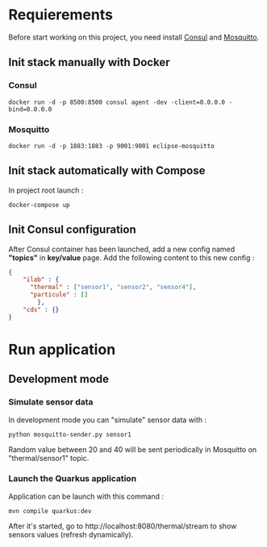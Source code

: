 # Requierements

Before start working on this project, you need install [Consul](https://www.consul.io/) and [Mosquitto](https://mosquitto.org/).

## Init stack manually with Docker
### Consul

```
docker run -d -p 8500:8500 consul agent -dev -client=0.0.0.0 -bind=0.0.0.0
```

### Mosquitto

```
docker run -d -p 1883:1883 -p 9001:9001 eclipse-mosquitto
```

## Init stack automatically with Compose
In project root launch :

```
docker-compose up
```

## Init Consul configuration

After Consul container has been launched, add a new config named __"topics"__ in __key/value__ page. Add the following content to this new config :

```json
{ 
    "ilab" : { 
      "thermal" : ["sensor1", "sensor2", "sensor4"],
      "particule" : []
		},
  	"cds" : {}
}
```


# Run application

## Development mode

### Simulate sensor data

In development mode you can "simulate" sensor data with :

```
python mosquitto-sender.py sensor1
```

Random value between 20 and 40 will be sent periodically in Mosquitto on "thermal/sensor1" topic.

### Launch the Quarkus application

Application can be launch with this command : 

```
mvn compile quarkus:dev 
```

After it's started, go to http://localhost:8080/thermal/stream to show sensors values (refresh dynamically).